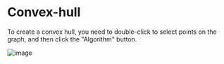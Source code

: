 # Convex-hull
To create a convex hull, you need to double-click to select points on the graph, and then click the "Algorithm" button.

![image](https://user-images.githubusercontent.com/77666240/193339921-a2687c47-3acb-496e-aa9d-3d0f99825f24.png)
